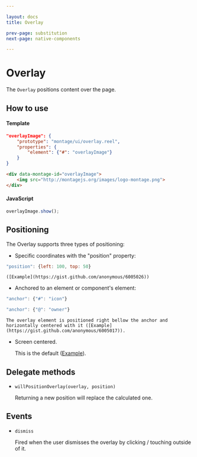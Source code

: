 ```yaml
---

layout: docs
title: Overlay

prev-page: substitution
next-page: native-components

---
```


# Overlay

The `Overlay` positions content over the page.

## How to use
#### Template
```json
"overlayImage": {
    "prototype": "montage/ui/overlay.reel",
    "properties": {
        "element": {"#": "overlayImage"}
    }
}
```
```html
<div data-montage-id="overlayImage">
    <img src="http://montagejs.org/images/logo-montage.png">
</div>
```
#### JavaScript
```javascript
overlayImage.show();
```

## Positioning
The Overlay supports three types of positioning:
- Specific coordinates with the "position" property:
```javascript
"position": {left: 100, top: 50}
```
    ([Example](https://gist.github.com/anonymous/6005026))

- Anchored to an element or component's element:
```javascript
"anchor": {"#": "icon"}
```
```javascript
"anchor": {"@": "owner"}
```
    The overlay element is positioned right bellow the anchor and horizontally centered with it ([Example](https://gist.github.com/anonymous/6005017)).
- Screen centered.

    This is the default ([Example](https://gist.github.com/anonymous/6004971)).

## Delegate methods
- `willPositionOverlay(overlay, position)`

    Returning a new position will replace the calculated one.

## Events
- `dismiss`

    Fired when the user dismisses the overlay by clicking / touching outside of it.
